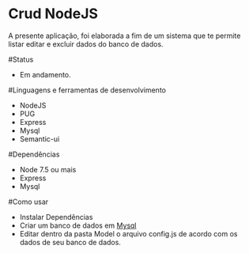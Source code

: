 # Crud NodeJS
A presente aplicação, foi elaborada a fim de um sistema que te permite listar editar e excluir dados do banco de dados.

#Status
- Em andamento.

#Linguagens e ferramentas de desenvolvimento
-  NodeJS
-  PUG
-  Express
-  Mysql
-  Semantic-ui

#Dependências 

- Node 7.5 ou mais
 - Express
 - Mysql

#Como usar

- Instalar Dependências
- Criar um banco de dados em [Mysql](http://www.devmedia.com.br/introducao-ao-novo-mysql-workbench/25939)
- Editar dentro da pasta Model o arquivo config.js de acordo com os dados de seu banco de dados.
